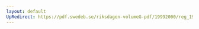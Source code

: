 ```yaml
---
layout: default
UpRedirect: https://pdf.swedeb.se/riksdagen-volumeG-pdf/19992000/reg_19992000/reg_19992000_0545.pdf
---
```

